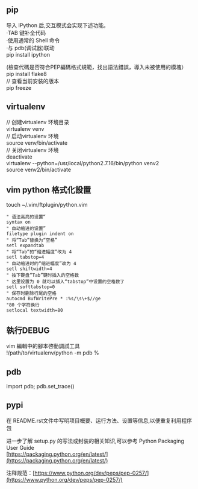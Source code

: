 ## pip

导入 IPython 后,交互模式会实现下述功能。  
·TAB 键补全代码  
·使用通常的 Shell 命令  
·与 pdb\(调试器\)联动  
pip install ipython

\(檢查代碼是否符合PEP編碼格式規範，找出語法錯誤，導入未被使用的模塊）  
pip install flake8  
// 查看当前安装的版本  
pip freeze

## virtualenv

// 创建virtualenv 环境目录  
virtualenv venv  
// 启动virtualenv 环境  
source venv/bin/activate  
// 关闭virtualenv 环境  
deactivate  
virtualenv --python=/usr/local/python2.7.16/bin/python venv2  
source venv2/bin/activate

## vim python 格式化設置

touch ~/.vim/ftplugin/python.vim

```
" 语法高亮的设置“
syntax on
" 自动缩进的设置”
filetype plugin indent on
" 将“Tab”替换为“空格”
setl expandtab
" 将“Tab”的“缩进幅度”改为 4
setl tabstop=4
" 自动缩进时的“缩进幅度”改为 4
setl shiftwidth=4
" 按下键盘“Tab”键时插入的空格数
" 这里设置为 0 就可以插入“tabstop”中设置的空格数了
setl softtabstop=0
" 保存时删除行尾的空格
autocmd BufWritePre * :%s/\s\+$//ge
"80 个字符换行
setlocal textwidth=80
```

## 執行DEBUG

vim 編輯中的腳本啓動調試工具  
!/path/to/virtualenv/python -m pdb %

## pdb

import pdb; pdb.set\_trace\(\)

## pypi

在 README.rst文件中写明项目概要、运行方法、设置等信息,以便重复利用程序包

进一步了解 setup.py 的写法或封装的相关知识,可以参考 Python Packaging User Guide  
[https://packaging.python.org/en/latest/](https://packaging.python.org/en/latest/)



注释规范：[https://www.python.org/dev/peps/pep-0257/](https://www.python.org/dev/peps/pep-0257/)

